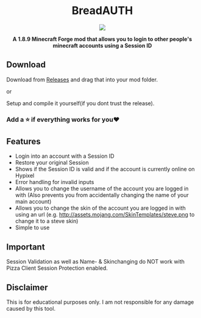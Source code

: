 <div align="center">

# BreadAUTH

![](https://camo.githubusercontent.com/aad487c3d7368980b972aeb38edc73659a3d5e88b5320d4bf5b8aed2c933bd38/68747470733a2f2f696d672e736869656c64732e696f2f6769746875622f646f776e6c6f6164732f5363687562696c6567656e642f5363687562694175746856322f746f74616c3f7374796c653d666f722d7468652d6261646765)

**A 1.8.9 Minecraft Forge mod that allows you to login to other people's minecraft accounts using a Session ID**
</div>

## Download
Download from [Releases](https://github.com/Schubilegend/SchubiAuthV2/releases) and drag that into your mod folder.

or

Setup and compile it yourself(if you dont trust the release).

### Add a ⭐️ if everything works for you❤️

## Features
- Login into an account with a Session ID 
- Restore your original Session
- Shows if the Session ID is valid and if the account is currently online on Hypixel
- Error handling for invalid inputs
- Allows you to change the username of the account you are logged in with (Also prevents you from accidentally changing the name of your main account)
- Allows you to change the skin of the account you are logged in with using an url (e.g. http://assets.mojang.com/SkinTemplates/steve.png to change it to a steve skin)
- Simple to use

## Important
Session Validation as well as Name- & Skinchanging do NOT work with Pizza Client Session Protection enabled.

## Disclaimer
This is for educational purposes only. I am not responsible for any damage caused by this tool.
